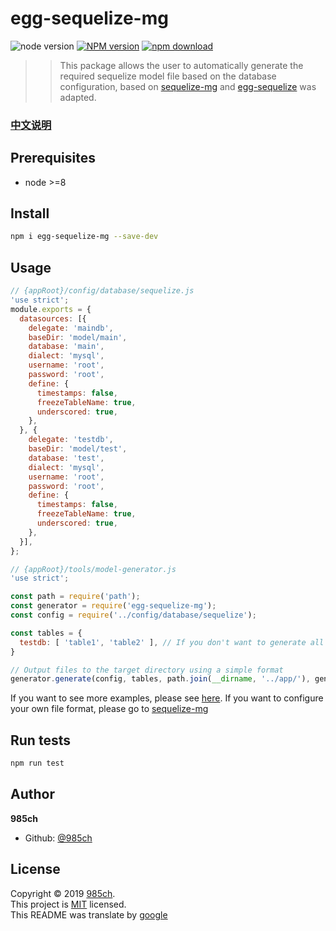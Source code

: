 # egg-sequelize-mg
![node version][node-image]
[![NPM version][npm-image]][npm-url]
[![npm download][download-image]][download-url]

[node-image]: https://img.shields.io/badge/node-%3E%3D8-blue.svg
[npm-image]: https://img.shields.io/npm/v/egg-sequelize-mg.svg?style=flat-square
[npm-url]: https://npmjs.org/package/egg-sequelize-mg
[download-image]: https://img.shields.io/npm/dm/egg-sequelize-mg.svg?style=flat-square
[download-url]: https://npmjs.org/package/egg-sequelize-mg

> > This package allows the user to automatically generate the required sequelize model file based on the database configuration, based on [sequelize-mg](https://github.com/985ch/sequelize-mg) and [egg-sequelize](https://github.com/eggjs/egg-sequelize) was adapted.

### [中文说明](./README.zh_CN.md)
## Prerequisites

- node &gt;=8

## Install

```sh
npm i egg-sequelize-mg --save-dev
```
## Usage
```js
// {appRoot}/config/database/sequelize.js
'use strict';
module.exports = {
  datasources: [{
    delegate: 'maindb',
    baseDir: 'model/main',
    database: 'main',
    dialect: 'mysql',
    username: 'root',
    password: 'root',
    define: {
      timestamps: false,
      freezeTableName: true,
      underscored: true,
    },
  }, {
    delegate: 'testdb',
    baseDir: 'model/test',
    database: 'test',
    dialect: 'mysql',
    username: 'root',
    password: 'root',
    define: {
      timestamps: false,
      freezeTableName: true,
      underscored: true,
    },
  }],
};
```
```js
// {appRoot}/tools/model-generator.js
'use strict';

const path = require('path');
const generator = require('egg-sequelize-mg');
const config = require('../config/database/sequelize');

const tables = {
  testdb: [ 'table1', 'table2' ], // If you don't want to generate all the tables in the database, configure the whitelist here.
}

// Output files to the target directory using a simple format
generator.generate(config, tables, path.join(__dirname, '../app/'), generator.readMysql);
```
If you want to see more examples, please see [here](./test.js). If you want to configure your own file format, please go to [sequelize-mg](https://github.com/985ch/sequelize-mg)

## Run tests

```sh
npm run test
```

## Author

 **985ch**

* Github: [@985ch](https://github.com/985ch)

## License

Copyright © 2019 [985ch](https://github.com/985ch).<br />
This project is [MIT](https://github.com/985ch/egg-sequelize-mg/blob/master/LICENSE) licensed.<br />
This README was translate by [google](https://translate.google.cn)

